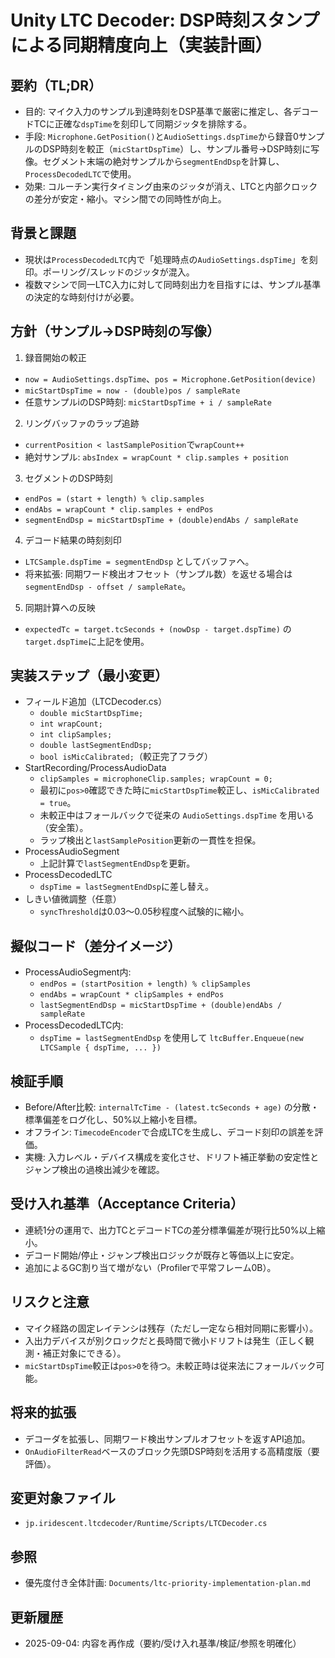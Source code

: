# Unity LTC Decoder: DSP時刻スタンプによる同期精度向上（実装計画）

## 要約（TL;DR）
- 目的: マイク入力のサンプル到達時刻をDSP基準で厳密に推定し、各デコードTCに正確な`dspTime`を刻印して同期ジッタを排除する。
- 手段: `Microphone.GetPosition()`と`AudioSettings.dspTime`から録音0サンプルのDSP時刻を較正（`micStartDspTime`）し、サンプル番号→DSP時刻に写像。セグメント末端の絶対サンプルから`segmentEndDsp`を計算し、`ProcessDecodedLTC`で使用。
- 効果: コルーチン実行タイミング由来のジッタが消え、LTCと内部クロックの差分が安定・縮小。マシン間での同時性が向上。

## 背景と課題
- 現状は`ProcessDecodedLTC`内で「処理時点の`AudioSettings.dspTime`」を刻印。ポーリング/スレッドのジッタが混入。
- 複数マシンで同一LTC入力に対して同時刻出力を目指すには、サンプル基準の決定的な時刻付けが必要。

## 方針（サンプル→DSP時刻の写像）
1) 録音開始の較正
- `now = AudioSettings.dspTime`、`pos = Microphone.GetPosition(device)`
- `micStartDspTime = now - (double)pos / sampleRate`
- 任意サンプルiのDSP時刻: `micStartDspTime + i / sampleRate`

2) リングバッファのラップ追跡
- `currentPosition < lastSamplePosition`で`wrapCount++`
- 絶対サンプル: `absIndex = wrapCount * clip.samples + position`

3) セグメントのDSP時刻
- `endPos = (start + length) % clip.samples`
- `endAbs = wrapCount * clip.samples + endPos`
- `segmentEndDsp = micStartDspTime + (double)endAbs / sampleRate`

4) デコード結果の時刻刻印
- `LTCSample.dspTime = segmentEndDsp` としてバッファへ。
- 将来拡張: 同期ワード検出オフセット（サンプル数）を返せる場合は `segmentEndDsp - offset / sampleRate`。

5) 同期計算への反映
- `expectedTc = target.tcSeconds + (nowDsp - target.dspTime)` の`target.dspTime`に上記を使用。

## 実装ステップ（最小変更）
- フィールド追加（LTCDecoder.cs）
  - `double micStartDspTime;`
  - `int wrapCount;`
  - `int clipSamples;`
  - `double lastSegmentEndDsp;`
  - `bool isMicCalibrated;`（較正完了フラグ）
- StartRecording/ProcessAudioData
  - `clipSamples = microphoneClip.samples; wrapCount = 0;`
  - 最初に`pos>0`確認できた時に`micStartDspTime`較正し、`isMicCalibrated = true`。
  - 未較正中はフォールバックで従来の `AudioSettings.dspTime` を用いる（安全策）。
  - ラップ検出と`lastSamplePosition`更新の一貫性を担保。
- ProcessAudioSegment
  - 上記計算で`lastSegmentEndDsp`を更新。
- ProcessDecodedLTC
  - `dspTime = lastSegmentEndDsp`に差し替え。
- しきい値微調整（任意）
  - `syncThreshold`は0.03〜0.05秒程度へ試験的に縮小。

## 擬似コード（差分イメージ）
- ProcessAudioSegment内:
  - `endPos = (startPosition + length) % clipSamples`
  - `endAbs = wrapCount * clipSamples + endPos`
  - `lastSegmentEndDsp = micStartDspTime + (double)endAbs / sampleRate`
- ProcessDecodedLTC内:
  - `dspTime = lastSegmentEndDsp` を使用して `ltcBuffer.Enqueue(new LTCSample { dspTime, ... })`

## 検証手順
- Before/After比較: `internalTcTime - (latest.tcSeconds + age)` の分散・標準偏差をログ化し、50%以上縮小を目標。
- オフライン: `TimecodeEncoder`で合成LTCを生成し、デコード刻印の誤差を評価。
- 実機: 入力レベル・デバイス構成を変化させ、ドリフト補正挙動の安定性とジャンプ検出の過検出減少を確認。

## 受け入れ基準（Acceptance Criteria）
- 連続1分の運用で、出力TCとデコードTCの差分標準偏差が現行比50%以上縮小。
- デコード開始/停止・ジャンプ検出ロジックが既存と等価以上に安定。
- 追加によるGC割り当て増がない（Profilerで平常フレーム0B）。

## リスクと注意
- マイク経路の固定レイテンシは残存（ただし一定なら相対同期に影響小）。
- 入出力デバイスが別クロックだと長時間で微小ドリフトは発生（正しく観測・補正対象にできる）。
- `micStartDspTime`較正は`pos>0`を待つ。未較正時は従来法にフォールバック可能。

## 将来的拡張
- デコーダを拡張し、同期ワード検出サンプルオフセットを返すAPI追加。
- `OnAudioFilterRead`ベースのブロック先頭DSP時刻を活用する高精度版（要評価）。

## 変更対象ファイル
- `jp.iridescent.ltcdecoder/Runtime/Scripts/LTCDecoder.cs`

## 参照
- 優先度付き全体計画: `Documents/ltc-priority-implementation-plan.md`

## 更新履歴
- 2025-09-04: 内容を再作成（要約/受け入れ基準/検証/参照を明確化）
